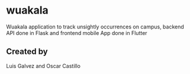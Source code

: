 # wuakala
Wuakala application to track unsightly occurrences on campus, backend API done in Flask and frontend mobile App done in Flutter

## Created by

Luis Galvez and Oscar Castillo
